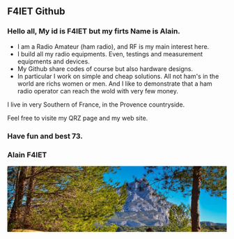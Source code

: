 ## F4IET Github

### Hello all, My id is F4IET but my firts Name is Alain.


* I am a Radio Amateur (ham radio), and RF is my main interest here.
* I build all my radio equipments. Even, testings and measurement equipments and devices.
* My Github share codes of course but also hardware designs.
* In particular I work on simple and cheap solutions. All not ham's in the world are richs women or men. And I like to demonstrate that a ham radio operator can reach the wold with very few money.

I live in very Southern of France, in the Provence countryside.

Feel free to visite my QRZ page and my web site.

### Have fun and best 73.
### Alain F4IET

![Montagne Saine Victoire](pic/victoire.jpg)

<!---
F4IET/F4IET is a ✨ special ✨ repository because its `README.md` (this file) appears on your GitHub profile.
You can click the Preview link to take a look at your changes.
--->
